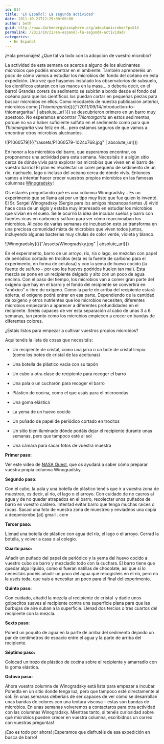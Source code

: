 ```yaml
---
id: 814
title: 'En Español: La segunda actividad'
date: 2011-10-21T12:25:00+00:00
author: beth
guid: http://www.darkenergybiosphere.org/adoptamicrobe/?p=814
permalink: /2011/10/21/en-espanol-la-segunda-actividad/
categories:
  - En Español
---
```

¡Hola personajes! ¿Que tal va todo con la adopción de vuestro microbio?

La actividad de esta semana os acerca a alguno de los alucinantes microbios que podéis encontrar en el ambiente. También aprenderéis un poco de cómo vamos a estudiar los microbios del fondo del océano en esta expedición. Una vez que hayamos instalado los observatorios de subsuelo, los científicos estarán con las manos en la masa… o debería decir, en el barro! Grandes corers de sedimento se subirán a bordo desde el fondo del océano para que los científicos los puedan cortar en pequeñas piezas para buscar microbios en ellos. Como recodaréis de nuestra publicación anterior, microbios como [_Thiomargarita_]({{"/2011/09/14/introduction-to-thiomargarita/" | absolute_url }}) se descubrieron primero en un barro muy apestoso. No esperamos encontrar _Thiomargarita_ en estos sedimentos, porque no va a haber suficiente sulfato en el sedimento como para que _Thiomargarita_ viva feliz en él… pero estamos seguros de que vamos a encontrar otros microbios alucinantes.

![P1060579]({{"/assets/P1060579-1024x768.jpg" | absolute_url}})

En honor a los microbios del barro, que esperamos encontrar, os proponemos una actividad para esta semana. Necesitáis ir a algún sitio cerca de dónde vivís para explorar los microbios que viven en el barro de vuestro barrio! El plan es recolectar un corer pequeño de sedimento de un río, riachuelo, lago o incluso del océano cerca de dónde vivís. Entonces vamos a intentar hacer crecer vuestros propios microbios en las famosas columnas [Winogradsky](http://en.wikipedia.org/wiki/Winogradsky_column)!

Os estaréis preguntando qué es una columna Winogradsky… Es un experimento que se llama así por un tipo muy listo que fue quien lo inventó. El Sr. Sergei Winogradsky (Sergio para los amigos hispanoparlantes J) vivió hace cosa de un siglo y estaba muy interesado en estudiar los microbios que vivían en el suelo. Se le ocurrió la idea de incubar suelos y barro con fuentes ricas en carbono y sulfuro para ver cómo reaccionaban los microbios. Al cabo de varias semanas de incubación esto se transforma en una preciosa comunidad mixta de microbios que viven todos juntos, incluyendo algunas bacterias muy chulas de color verde, violeta y blanco.

![Winogradsky]({{"/assets/Winogradsky.jpg" | absolute_url}})

En el experimento, barro de un arroyo, río, ría o lago, se mezclan con papel de periódico cortado en trocitos (esta es la fuente de carbono para el experimento, en forma de celulosa) y con la yema de huevo cocido (la fuente de sulfuro – por eso los huevos podridos huelen tan mal). Esta mezcla se pone en un recipiente delgado y alto con un poco de agua encima. Con el paso del tiempo, los microbios van a comer gran parte del oxígeno que hay en el barro y el fondo del recipiente se convertirá en “anóxico” o libre de oxígeno. Como la parte de arriba del recipiente estará abierta, el oxígeno podrá entrar en esa parte. Dependiendo de la cantidad de oxígeno y otros nutrientes que los microbios necesiten, diferentes microbios empezarán a aparecer a diferentes profundidades en el recipiente. Seréis capaces de ver esta separación al cabo de unas 3 a 6 semanas, tan pronto como los microbios empiecen a crecer en bandas de diferentes colores.

¿Estáis listos para empezar a cultivar vuestros propios microbios?

Aquí tenéis la lista de cosas que necesitáis:

* Un recipiente de cristal, como una jarra o un bote de cristal limpio (como los botes de cristal de las aceitunas)

* Una botella de plástico vacía con su tapón

* Un cubo u otra clase de recipiente para recoger el barro

* Una pala o un cucharón para recoger el barro

* Plástico de cocina, como el que usáis para el microondas.

* Una goma elástica

* La yema de un huevo cocido

* Un puñado de papel de periódico cortado en trocitos

* Un sitio bien iluminado dónde podáis dejar el recipiente durante unas semanas, pero que tampoco esté al sol

* Una cámara para sacar fotos de vuestra muestra

**Primer paso:**

Ver este video de [NASA Quest](http://quest.arc.nasa.gov/projects/astrobiology/fieldwork/lessons/demo.html), que os ayudará a saber cómo preparar vuestra propia columna Winogradsky.

**Segundo paso:**

Con el cubo, la pala y una botella de plástico tenéis que ir a vuestra zona de muestreo, es decir, al río, el lago o el arroyo. Con cuidado de no caeros al agua y de no quedar atrapados en el barro, recolectar unos puñados de barro en vuestro caldero. Intentad evitar barro que tenga muchas raíces o rocas. Sacad una foto de vuestra zona de muestreo y enviadnos una copia a deepmicrobe [at] gmail . com

**Tercer paso:**

Llenad una botella de plástico con agua del río, el lago o el arroyo. Cerrad la botella, y volver a casa o al colegio.

**Cuarto paso:**

Añadir un puñado del papel de periódico y la yema del huevo cocido a vuestro cubo de barro y mezcladlo todo con la cuchara. El barro tiene que quedar algo líquido, como si fueran natillas de chocolate, así que si lo necesitáis podéis añadir un poco del agua que recogisteis en el río, pero no la uséis toda, que vais a necesitar un poco para el final del experimento.

**Quinto paso:**

Con cuidado, añadid la mezcla al recipiente de cristal  y dadle unos golpecitos suaves al recipiente contra una superficie plana para que las burbujas de aire suban a la superficie. Llenad dos tercios o tres cuartos del recipiente con la mezcla.

**Sexto paso:**

Poned un poquito de agua en la parte de arriba del sedimento dejando un par de centímetros de espacio entre el agua y la parte de arriba del recipiente.

**Séptimo paso:**

Colocad un trozo de plástico de cocina sobre el recipiente y amarradlo con la goma elástica.

**Octavo paso:**

Ahora vuestra columna de Winogradsky está lista para empezar a incubar. Ponedla en un sitio donde tenga luz, pero que tampoco esté directamente al sol. En unas semanas deberíais de ser capaces de ver cómo se desarrollan unas bandas de colores con una textura viscosa – estas son bandas de microbios. En unas semanas volveremos a contactaros para otra actividad con las columnas Winogradsky. Mientras tanto, si tenéis curiosidad sobre qué microbios pueden crecer en vuestra columna, escribidnos un correo con vuestras preguntas!

¡Eso es todo por ahora! ¡Esperamos que disfrutéis de esa expedición en busca de barro!
